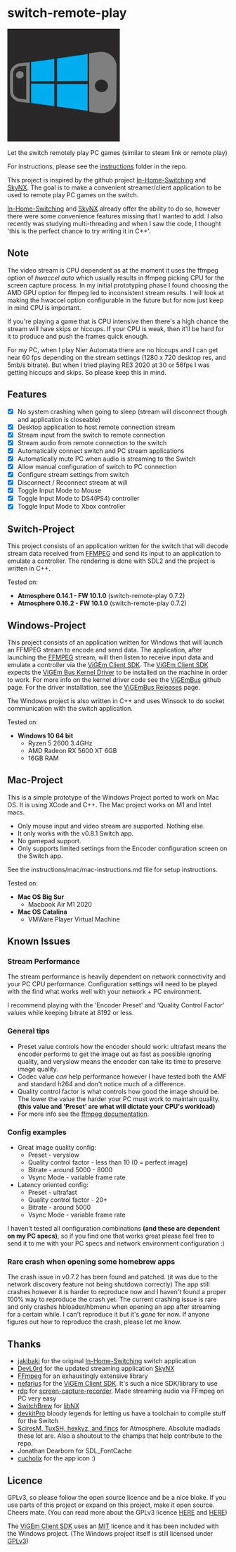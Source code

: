 # switch-remote-play

![icon](switch-project/switch-remote-play-icon.jpg)

Let the switch remotely play PC games (similar to steam link or remote play)

For instructions, please see the [instructions](https://github.com/Moehammered/switch-remote-play/blob/master/instructions/Instructions.md) folder in the repo.

This project is inspired by the github project [In-Home-Switching](https://github.com/jakibaki/In-Home-Switching) and [SkyNX](https://github.com/DevL0rd/SkyNX). The goal is to make a convenient streamer/client application to be used to remote play PC games on the switch.

[In-Home-Switching](https://github.com/jakibaki/In-Home-Switching) and [SkyNX](https://github.com/DevL0rd/SkyNX) already offer the ability to do so, however there were some convenience features missing that I wanted to add. I also recently was studying multi-threading and when I saw the code, I thought 'this is the perfect chance to try writing it in C++'.

## Note

The video stream is CPU dependent as at the moment it uses the ffmpeg option of *hwaccel auto* which usually results in ffmpeg picking CPU for the screen capture process. In my initial prototyping phase I found choosing the AMD GPU option for ffmpeg led to inconsistent stream results. I will look at making the hwaccel option configurable in the future but for now just keep in mind CPU is important.

If you're playing a game that is CPU intensive then there's a high chance the stream will have skips or hiccups. If your CPU is weak, then it'll be hard for it to produce and push the frames quick enough.

For my PC, when I play Nier Automata there are no hiccups and I can get near 60 fps depending on the stream settings (1280 x 720 desktop res, and 5mb/s bitrate). But when I tried playing RE3 2020 at 30 or 56fps I was getting hiccups and skips. So please keep this in mind.

## Features

- [x] No system crashing when going to sleep (stream will disconnect though and application is closeable)
- [x] Desktop application to host remote connection stream
- [x] Stream input from the switch to remote connection
- [x] Stream audio from remote connection to the switch
- [x] Automatically connect switch and PC stream applications
- [x] Automatically mute PC when audio is streaming to the Switch
- [x] Allow manual configuration of switch to PC connection
- [x] Configure stream settings from switch
- [x] Disconnect / Reconnect stream at will
- [x] Toggle Input Mode to Mouse
- [x] Toggle Input Mode to DS4(PS4) controller
- [x] Toggle Input Mode to Xbox controller

## Switch-Project

This project consists of an application written for the switch that will decode stream data received from [FFMPEG](https://github.com/FFmpeg/FFmpeg) and send its input to an application to emulate a controller. The rendering is done with SDL2 and the project is written in C++.

Tested on:

- **Atmosphere 0.14.1 - FW 10.1.0** (switch-remote-play 0.7.2)
- **Atmosphere 0.16.2 - FW 10.1.0** (switch-remote-play 0.7.2)

## Windows-Project

This project consists of an application written for Windows that will launch an FFMPEG stream to encode and send data. The application, after launching the [FFMPEG](https://github.com/FFmpeg/FFmpeg) stream, will then listen to receive input data and emulate a controller via the [ViGEm Client SDK](https://github.com/ViGEm/ViGEmClient). The [ViGEm Client SDK](https://github.com/ViGEm/ViGEmClient) expects the [ViGEm Bus Kernel Driver](https://github.com/ViGEm/ViGEmBus) to be installed on the machine in order to work. For more info on the kernel driver code see the [ViGEmBus](https://github.com/ViGEm/ViGEmBus) github page. For the driver installation, see the [ViGEmBus Releases](https://github.com/ViGEm/ViGEmBus/releases) page.

The Windows project is also written in C++ and uses Winsock to do socket communication with the switch application.

Tested on:

- **Windows 10 64 bit**
  - Ryzen 5 2600 3.4GHz
  - AMD Radeon RX 5600 XT 6GB
  - 16GB RAM

## Mac-Project

This is a simple prototype of the Windows Project ported to work on Mac OS. It is using XCode and C++. The Mac project works on M1 and Intel macs.

- Only mouse input and video stream are supported. Nothing else.
- It only works with the v0.8.1 Switch app.
- No gamepad support.
- Only supports limited settings from the Encoder configuration screen on the Switch app.

See the instructions/mac/mac-instructions.md file for setup instructions.

Tested on:

- **Mac OS Big Sur**
  - Macbook Air M1 2020
- **Mac OS Catalina**
  - VMWare Player Virtual Machine

## Known Issues

### Stream Performance

The stream performance is heavily dependent on network connectivity and your PC CPU performance. Configuration settings will need to be played with the find what works well with your network + PC environment.

I recommend playing with the 'Encoder Preset' and 'Quality Control Factor' values while keeping bitrate at 8192 or less.

### General tips

- Preset value controls how the encoder should work: ultrafast means the encoder performs to get the image out as fast as possible ignoring quality, and veryslow means the encoder can take its time to preserve image quality.
- Codec value *can* help performance however I have tested both the AMF and standard h264 and don't notice much of a difference.
- Quality control factor is what controls how good the image should be. The lower the value the harder your PC must work to maintain quality. **(this value and 'Preset' are what will dictate your CPU's workload)**
- For more info see the [ffmpeg documentation](https://trac.ffmpeg.org/wiki/Encode/H.264).
  
### Config examples

- Great image quality config:
  - Preset - veryslow
  - Quality control factor - less than 10 (0 = perfect image)
  - Bitrate - around 5000 - 8000
  - Vsync Mode - variable frame rate
- Latency oriented config:
  - Preset - ultrafast
  - Quality control factor - 20+
  - Bitrate - around 5000
  - Vsync Mode - variable frame rate

I haven't tested all configuration combinations **(and these are dependent on my PC specs)**, so if you find one that works great please feel free to send it to me with your PC specs and network environment configuration :)

### Rare crash when opening some homebrew apps

The crash issue in v0.7.2 has been found and patched. (it was due to the network discovery feature not being shutdown correctly)
The app still crashes however it is harder to reproduce now and I haven't found a proper 100% way to reproduce the crash yet. The current crashing issue is rare and only crashes hbloader/hbmenu when opening an app after streaming for a certain while. I can't reproduce it but it's *gone* for now. If anyone figures out how to reproduce the crash, please let me know.

## Thanks

- [jakibaki](https://github.com/jakibaki) for the original [In-Home-Switching](https://github.com/jakibaki/In-Home-Switching) switch application
- [DevL0rd](https://github.com/DevL0rd) for the updated streaming application [SkyNX](https://github.com/DevL0rd/SkyNX)
- [FFmpeg](https://www.ffmpeg.org/) for an exhaustingly extensive library
- [nefarius](https://github.com/nefarius) for the [ViGEm Client SDK](https://github.com/ViGEm/ViGEmClient). It's such a nice SDK/library to use
- [rdp](https://github.com/rdp) for [screen-capture-recorder](https://github.com/rdp/screen-capture-recorder-to-video-windows-free). Made streaming audio via FFmpeg on PC very easy
- [SwitchBrew](https://switchbrew.org/wiki/Main_Page) for [libNX](https://github.com/switchbrew/libnx)
- [devkitPro](https://devkitpro.org/) bloody legends for letting us have a toolchain to compile stuff for the Switch
- [SciresM, TuxSH, hexkyz, and fincs](https://github.com/Atmosphere-NX/Atmosphere) for Atmosphere. Absolute madlads these lot are. Also a shoutout to the champs that help contribute to the repo.
- Jonathan Dearborn for SDL_FontCache
- [cucholix](https://gbatemp.net/members/cucholix.411991/) for the app icon :)

## Licence

GPLv3, so please follow the open source licence and be a nice bloke. If you use parts of this project or expand on this project, make it open source. Cheers mate. (You can read more about the GPLv3 licence [HERE](https://tldrlegal.com/license/gnu-general-public-license-v3-(gpl-3)) and [HERE](https://choosealicense.com/licenses/lgpl-3.0/))

The [ViGEm Client SDK](https://github.com/ViGEm/ViGEmClient) uses an [MIT](https://tldrlegal.com/license/mit-license) licence and it has been included with the Windows project. (The Windows project itself is still licensed under [GPLv3](https://tldrlegal.com/license/gnu-general-public-license-v3-(gpl-3)))
